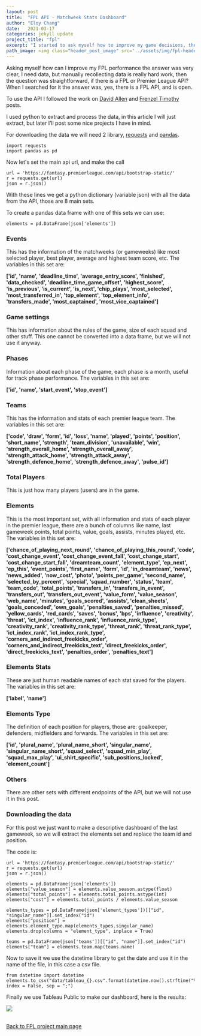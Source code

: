 ```yaml
---
layout: post
title:  "FPL API - Matchweek Stats Dashboard"
author: "Eloy Chang"
date:   2021-03-17
categories: jekyll update
project_title: "fpl"
excerpt: "I started to ask myself how to improve my game decisions, then discovered the FPL API while investigating , now lets see what I can do."
path_image: <img class="header_post_image" src='../assets/img/fpl-header-post.png' alt="" />
---
```


Asking myself how can I improve my FPL performance the answer was very clear, I need data, but manually recollecting data is really hard work, then the question was straightforward, if there is a FPL or Premier League API? When I searched for it the answer was, yes, there is a FPL API, and is open.

To use the API I followed the work on [David Allen](https://towardsdatascience.com/fantasy-premier-league-value-analysis-python-tutorial-using-the-fpl-api-8031edfe9910) and [Frenzel Timothy](https://towardsdatascience.com/fantasy-premier-league-value-analysis-python-tutorial-using-the-fpl-api-8031edfe9910) posts.

I used python to extract and process the data, in this article I will just extract, but later I’ll post some nice projects I have in mind.

For downloading the data we will need 2 library, [requests](https://pypi.org/project/requests/) and [pandas](https://pandas.pydata.org/).

```
import requests
import pandas as pd
```

Now let's set the main api url, and make the call

```
url = 'https://fantasy.premierleague.com/api/bootstrap-static/'
r = requests.get(url)
json = r.json()
```

With these lines we get a python dictionary (variable json) with all the data from the API, those are 8 main sets.

To create a pandas data frame with one of this sets we can use:

```
elements = pd.DataFrame(json['elements'])
```

### Events

This has the information of the matchweeks (or gameweeks) like most selected player, best player, average and highest team score, etc. The variables in this set are:

**['id', 'name', 'deadline_time', 'average_entry_score', 'finished',  'data_checked', 'deadline_time_game_offset', 'highest_score', 'is_previous',  'is_current', 'is_next', 'chip_plays', 'most_selected', 'most_transferred_in', 'top_element', 'top_element_info', 'transfers_made', 'most_captained', 'most_vice_captained']**

### Game settings

This has information about the rules of the game, size of each squad and other stuff. This one cannot be converted into a data frame, but we will not use it anyway.

### Phases

Information about each phase of the game, each phase is a month, useful for track phase performance. The variables in this set are:

**['id', 'name', 'start_event', 'stop_event']**

### Teams

This has the information and stats of each premier league team. The variables in this set are:

**['code', 'draw', 'form', 'id', 'loss', 'name', 'played', 'points', 'position', 'short_name', 'strength', 'team_division', 'unavailable', 'win', 'strength_overall_home', 'strength_overall_away', 'strength_attack_home', 'strength_attack_away', 'strength_defence_home', 'strength_defence_away', 'pulse_id']**

### Total Players

This is just how many players (users) are in the game.

### Elements

This is the most important set, with all information and stats of each player in the premier league, there are a bunch of columns like name, last gameweek points, total points, value, goals, assists, minutes played, etc.  The variables in this set are:

**['chance_of_playing_next_round', 'chance_of_playing_this_round', 'code', 'cost_change_event', 'cost_change_event_fall', 'cost_change_start',  'cost_change_start_fall', 'dreamteam_count', 'element_type', 'ep_next', 'ep_this', 'event_points', 'first_name', 'form', 'id', 'in_dreamteam', 'news', 'news_added', 'now_cost', 'photo', 'points_per_game', 'second_name', 'selected_by_percent', 'special', 'squad_number', 'status', 'team', 'team_code', 'total_points', 'transfers_in', 'transfers_in_event', 'transfers_out', 'transfers_out_event', 'value_form', 'value_season', 'web_name', 'minutes', 'goals_scored', 'assists', 'clean_sheets', 'goals_conceded', 'own_goals', 'penalties_saved', 'penalties_missed', 'yellow_cards', 'red_cards', 'saves', 'bonus', 'bps', 'influence', 'creativity', 'threat', 'ict_index', 'influence_rank', 'influence_rank_type', 'creativity_rank', 'creativity_rank_type', 'threat_rank', 'threat_rank_type', 'ict_index_rank', 'ict_index_rank_type', 'corners_and_indirect_freekicks_order', 'corners_and_indirect_freekicks_text', 'direct_freekicks_order', 'direct_freekicks_text', 'penalties_order', 'penalties_text']**

### Elements Stats

These are just human readable names of each stat saved for the players. The variables in this set are:

**['label', 'name']**

### Elements Type

The definition of each position for players, those are: goalkeeper, defenders, midfielders and forwards. The variables in this set are:

**['id', 'plural_name', 'plural_name_short', 'singular_name', 'singular_name_short', 'squad_select', 'squad_min_play', 'squad_max_play', 'ui_shirt_specific', 'sub_positions_locked', 'element_count']**

### Others

There are other sets with different endpoints of the API, but we will not use it in this post.

### Downloading the data

For this post we just want to make a descriptive dashboard of the last gameweek, so we will extract the elements set and replace the team id and position.

The code is:

```
url = 'https://fantasy.premierleague.com/api/bootstrap-static/'
r = requests.get(url)
json = r.json()

elements = pd.DataFrame(json['elements'])
elements["value_season"] = elements.value_season.astype(float)
elements["total_points"] = elements.total_points.astype(int)
elements["cost"] = elements.total_points / elements.value_season

elements_types = pd.DataFrame(json['element_types'])[["id", "singular_name"]].set_index("id")
elements["position"] = elements.element_type.map(elements_types.singular_name)
elements.drop(columns = "element_type", inplace = True)

teams = pd.DataFrame(json['teams'])[["id", "name"]].set_index("id")
elements["team"] = elements.team.map(teams.name)
```

Now to save it we use the datetime library to get the date and use it in the name of the file, in this case a csv file.

```
from datetime import datetime
elements.to_csv("data/tableau_{}.csv".format(datetime.now().strftime("%Y%m%d")), index = False, sep = ";")
```

Finally we use Tableau Public to make our dashboard, here is the results:

<body>
<div class='tableauPlaceholder' id='viz1616257006579' style='position: relative'><noscript><a href='https:&#47;&#47;bit.ly&#47;3liI6YB'><img alt=' ' src='https:&#47;&#47;public.tableau.com&#47;static&#47;images&#47;Fa&#47;FantasyPremierLeague_16157556653850&#47;MatchweekStats&#47;1_rss.png' style='border: none' /></a></noscript><object class='tableauViz'  style='display:none;'><param name='host_url' value='https%3A%2F%2Fpublic.tableau.com%2F' /> <param name='embed_code_version' value='3' /> <param name='site_root' value='' /><param name='name' value='FantasyPremierLeague_16157556653850&#47;MatchweekStats' /><param name='tabs' value='no' /><param name='toolbar' value='yes' /><param name='static_image' value='https:&#47;&#47;public.tableau.com&#47;static&#47;images&#47;Fa&#47;FantasyPremierLeague_16157556653850&#47;MatchweekStats&#47;1.png' /> <param name='animate_transition' value='yes' /><param name='display_static_image' value='yes' /><param name='display_spinner' value='yes' /><param name='display_overlay' value='yes' /><param name='display_count' value='yes' /><param name='language' value='es' /></object></div>                <script type='text/javascript'>                    var divElement = document.getElementById('viz1616257006579');                    var vizElement = divElement.getElementsByTagName('object')[0];                    if ( divElement.offsetWidth > 800 ) { vizElement.style.width='1024px';vizElement.style.height='795px';} else if ( divElement.offsetWidth > 500 ) { vizElement.style.width='1024px';vizElement.style.height='795px';} else { vizElement.style.width='100%';vizElement.style.height='2177px';}                     var scriptElement = document.createElement('script');                    scriptElement.src = 'https://public.tableau.com/javascripts/api/viz_v1.js';                    vizElement.parentNode.insertBefore(scriptElement, vizElement);                </script>
</body>

<div class="row align-items-center no-gutters mb-4 mb-lg-5">
      <div class="featured-text text-center text-lg-left">
        <br>
        <p class="text-black-50 mb-0"><a href="{{ 'fpl.html#masthead' | relative_url }}">Back to FPL project main page</a></p>
      </div>
</div>


<!-- Core theme CSS (includes Bootstrap)-->
<link href="{{ '/assets/css/fpl_masthead.scss' | relative_url }}" rel="stylesheet" />
